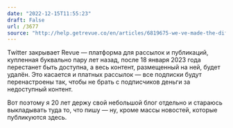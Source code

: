 ```yaml
---
date: "2022-12-15T11:55:23"
draft: False
url: /3677
source: "http://help.getrevue.co/en/articles/6819675-we-ve-made-the-difficult-decision-to-shut-down-revue"
---
```


Twitter закрывает Revue — платформа для рассылок и публикаций, купленная буквально пару лет назад, после 18 января 2023 года перестанет быть доступна, а весь контент, размещенный на ней, будет удалён. Это касается и платных рассылок — все подписки будут перенастроены так, чтобы не брать с подписчиков деньги за недоступный контент.

Вот поэтому я 20 лет держу свой небольшой блог отдельно и стараюсь выкладывать туда то, что пишу — ну, кроме массы новостей, которые публикуются здесь.
